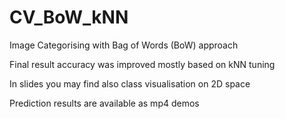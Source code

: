 # CV_BoW_kNN

Image Categorising with Bag of Words (BoW) approach

Final result accuracy was improved mostly based on kNN tuning

In slides you may find also class visualisation on 2D space

Prediction results are available as mp4 demos
